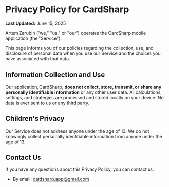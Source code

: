 # Privacy Policy for CardSharp

**Last Updated:** June 15, 2025

Artem Zarubin ("we," "us," or "our") operates the CardSharp mobile application (the "Service").

This page informs you of our policies regarding the collection, use, and disclosure of personal data when you use our Service and the choices you have associated with that data.

## Information Collection and Use

Our application, CardSharp, **does not collect, store, transmit, or share any personally identifiable information** or any other user data. All calculations, settings, and strategies are processed and stored locally on your device. No data is ever sent to us or any third party.

## Children's Privacy

Our Service does not address anyone under the age of 13. We do not knowingly collect personally identifiable information from anyone under the age of 13.

## Contact Us

If you have any questions about this Privacy Policy, you can contact us:

* By email: cardsharp.app@gmail.com
